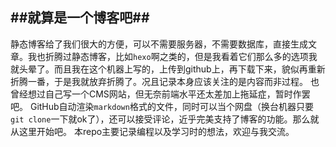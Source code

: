 ##就算是一个博客吧##
---
静态博客给了我们很大的方便，可以不需要服务器，不需要数据库，直接生成文章。我也折腾过静态博客，比如`hexo`啊之类的，但是我看着它们那么多的选项我就头晕了。而且我在这个机器上写的，上传到github上，再下载下来，貌似再重新折腾一番，于是我就放弃折腾了。况且记录本身应该关注的是内容而非过程。
也曾经想过自己写一个CMS网站，但无奈前端水平还太差加上拖延症，暂时作罢吧。
GitHub自动渲染`markdown`格式的文件，同时可以当个网盘（换台机器只要`git clone`一下就ok了），还可以接受评论，近乎完美支持了博客的功能。那么就从这里开始吧。
本repo主要记录编程以及学习时的想法，欢迎与我交流。